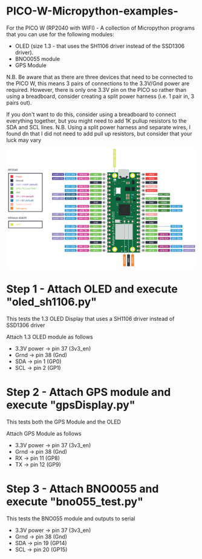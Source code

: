 # PICO-W-Micropython-examples-
For the PICO W (RP2040 with WIFI) - A collection of Micropython programs that you can use for the following modules:
 - OLED (size 1.3 - that uses the SH1106 driver instead of the SSD1306 driver).
 - BNO0055 module
 - GPS Module

N.B. Be aware that as there are three devices that need to be connected to the PICO W, this means 3 pairs of connections to the 3.3V/Gnd power are required.
However, there is only one 3.3V pin on the PICO so rather than using a breadboard, consider creating a split power harness (i.e. 1 pair in, 3 pairs out).

If you don't want to do this, consider using a breadboard to connect everything together, but you might need to add 1K pullup resistors to the SDA and SCL lines.
N.B. Using a split power harness and separate wires, I found dn that I did not need to add pull up resistors, but consider that your luck may vary

<img src="/images/picow_pinout.png" alt="PICO W Pinout"/>


# Step 1 - Attach OLED and execute "oled_sh1106.py"  
This tests the 1.3 OLED Display that uses a SH1106 driver instead of SSD1306 driver

Attach 1.3 OLED module as follows
 - 3.3V power   -> pin 37 (3v3_en)
 - Grnd         -> pin 38 (Gnd) 
 - SDA          -> pin  1 (GP0)
 - SCL          -> pin  2 (GP1)

# Step 2 - Attach GPS module and execute "gpsDisplay.py" 
This tests both the GPS Module and the OLED

Attach GPS Module as follows
 - 3.3V power   -> pin 37 (3v3_en)
 - Grnd         -> pin 38 (Gnd) 
 - RX           -> pin 11 (GP8)
 - TX           -> pin 12 (GP9)

# Step 3 - Attach BNO0055 and execute "bno055_test.py" 
This tests the BNO055 module and outputs to serial
 - 3.3V power   -> pin 37 (3v3_en)
 - Grnd         -> pin 38 (Gnd) 
 - SDA          -> pin 19 (GP14)
 - SCL          -> pin 20 (GP15)
